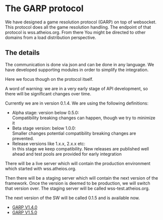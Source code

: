 # The GARP protocol

We have designed a game resolution protocol (GARP) on top of websocket. This 
protocol does all the game resolution handling.
The endpoint of that protocol is wss.atheios.org. From there You might be directed to other domains
from a load distribution perspective.

## The details
The communication is done via json and can be done in any language. We have developed supporting 
modules in order to simplify the integration. 

Here we focus though on the protocol itself.

A word of warning: we are in a very early stage of API development, so there will 
be significant changes over time.

Currently we are in version 0.1.4. We are using the following definitions:

* Alpha stage: version below 0.5.0:  
Compatibility breaking changes can happen, though we try to minimize it
* Beta stage version: below 1.0.0:  
    Smaller changes potential compatibility breaking changes are prevented.
* Release versions like 1.x.x, 2.x.x etc:  
    In this stage we keep compatibility. New releases are published well ahead and 
    test pools are provided for early integration
    
There will be a live server which will contain the production environment which
started with wss.atheios.org.

Then there will be a staging server which will contain the next version of the
framework. Once the version is deemed to be production, we will switch that version 
over. The staging server will be called wss-test.atheios.org.

The next version of the SW will be called 0.1.5 and is available now.

* [GARP V1.4.0](/garp_v140/)    
* [GARP V1.5.0](/garp_v150/)    

